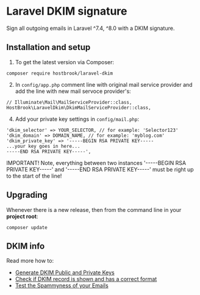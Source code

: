# Laravel DKIM signature
Sign all outgoing emails in Laravel ^7.4, ^8.0 with a DKIM signature.

## Installation and setup

1. To get the latest version via Composer:
```
composer require hostbrook/laravel-dkim
```

2. In `config/app.php` comment line with original mail service provider and add the line with new mail servoce provider's:
```
// Illuminate\Mail\MailServiceProvider::class,
HostBrook\LaravelDkim\DkimMailServiceProvider::class,
```

4. Add your private key settings in `config/mail.php`:
```
'dkim_selector' => YOUR_SELECTOR, // for example: 'Selector123'
'dkim_domain' => DOMAIN_NAME, // for example: 'myblog.com'
'dkim_private_key' => '-----BEGIN RSA PRIVATE KEY-----
...your key goes in here...
-----END RSA PRIVATE KEY-----',

```

IMPORTANT! Note, everything between two instances '-----BEGIN RSA PRIVATE KEY-----' and '-----END RSA PRIVATE KEY-----' must be right up to the start of the line!

## Upgrading

Whenever there is a new release, then from the command line in your **project root**:

```shell
composer update
```

## DKIM info

Read more how to:
- [Generate DKIM Public and Private Keys](https://tools.socketlabs.com/dkim/generator)
- [Check if DKIM record is shown and has a correct format](https://dmarcly.com/tools/dkim-record-checker)
- [Test the Spammyness of your Emails](https://www.mail-tester.com)